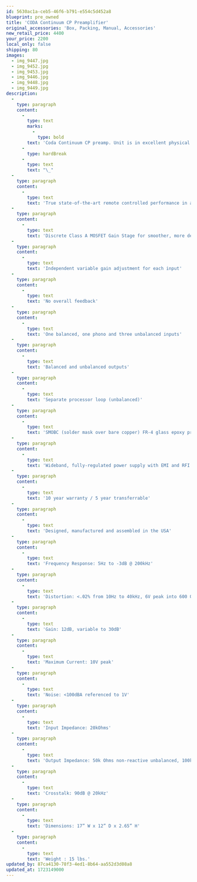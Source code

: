 ```yaml
---
id: 5630ac1a-ceb5-46f6-b791-e554c5d452a8
blueprint: pre_owned
title: 'CODA Continuum CP Preamplifier'
original_accessories: 'Box, Packing, Manual, Accessories'
new_retail_price: 4400
your_price: 2200
local_only: false
shipping: 80
images:
  - img_9447.jpg
  - img_9452.jpg
  - img_9453.jpg
  - img_9446.jpg
  - img_9448.jpg
  - img_9449.jpg
description:
  -
    type: paragraph
    content:
      -
        type: text
        marks:
          -
            type: bold
        text: 'Coda Continuum CP preamp. Unit is in excellent physical and functional condition with original box, packing and accessories. Unit sells as new for $4,400.00'
      -
        type: hardBreak
      -
        type: text
        text: "\_"
  -
    type: paragraph
    content:
      -
        type: text
        text: 'True state-of-the-art remote controlled performance in an affordable, hand-crafted chassis'
  -
    type: paragraph
    content:
      -
        type: text
        text: 'Discrete Class A MOSFET Gain Stage for smoother, more detailed sound'
  -
    type: paragraph
    content:
      -
        type: text
        text: 'Independent variable gain adjustment for each input'
  -
    type: paragraph
    content:
      -
        type: text
        text: 'No overall feedback'
  -
    type: paragraph
    content:
      -
        type: text
        text: 'One balanced, one phono and three unbalanced inputs'
  -
    type: paragraph
    content:
      -
        type: text
        text: 'Balanced and unbalanced outputs'
  -
    type: paragraph
    content:
      -
        type: text
        text: 'Separate processor loop (unbalanced)'
  -
    type: paragraph
    content:
      -
        type: text
        text: 'SMOBC (solder mask over bare copper) FR-4 glass epoxy printed circuit boards'
  -
    type: paragraph
    content:
      -
        type: text
        text: 'Wideband, fully-regulated power supply with EMI and RFI line filtering'
  -
    type: paragraph
    content:
      -
        type: text
        text: '10 year warranty / 5 year transferrable'
  -
    type: paragraph
    content:
      -
        type: text
        text: 'Designed, manufactured and assembled in the USA'
  -
    type: paragraph
    content:
      -
        type: text
        text: 'Frequency Response: 5Hz to -3dB @ 200kHz'
  -
    type: paragraph
    content:
      -
        type: text
        text: 'Distortion: <.02% from 10Hz to 40kHz, 6V peak into 600 Ohms or higher, shunted by 1000pF or less'
  -
    type: paragraph
    content:
      -
        type: text
        text: 'Gain: 12dB, variable to 30dB'
  -
    type: paragraph
    content:
      -
        type: text
        text: 'Maximum Current: 10V peak'
  -
    type: paragraph
    content:
      -
        type: text
        text: 'Noise: <100dBA referenced to 1V'
  -
    type: paragraph
    content:
      -
        type: text
        text: 'Input Impedance: 20kOhms'
  -
    type: paragraph
    content:
      -
        type: text
        text: 'Output Impedance: 50k Ohms non-reactive unbalanced, 100kOhms non-reactive balanced'
  -
    type: paragraph
    content:
      -
        type: text
        text: 'Crosstalk: 90dB @ 20kHz'
  -
    type: paragraph
    content:
      -
        type: text
        text: 'Dimensions: 17” W x 12” D x 2.65” H'
  -
    type: paragraph
    content:
      -
        type: text
        text: 'Weight : 15 lbs.'
updated_by: 87ca4130-78f3-4ed1-8b64-aa552d3d08a8
updated_at: 1723149000
---
```

